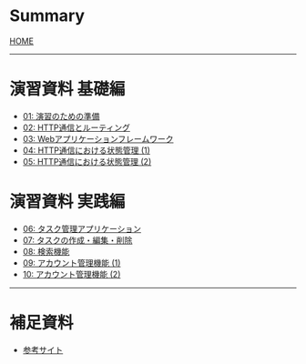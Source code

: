 # Summary
[HOME](index.md)

---
# 演習資料 基礎編
- [01: 演習のための準備](01_preliminary.md)
- [02: HTTP通信とルーティング](02_http_and_routing.md)
- [03: Webアプリケーションフレームワーク](03_web_application_framework.md)
- [04: HTTP通信における状態管理 (1)](04_state_management_v1.md)
- [05: HTTP通信における状態管理 (2)](05_state_management_v2.md)

# 演習資料 実践編
- [06: タスク管理アプリケーション](06_todolist.md)
- [07: タスクの作成・編集・削除](07_task_management.md)
- [08: 検索機能](08_search.md)
- [09: アカウント管理機能 (1)](09_account_management_1.md)
- [10: アカウント管理機能 (2)]()

---
# 補足資料
- [参考サイト](XX_reference.md)
<!--
- [スタイル指定とCSS]()
- [JavaScriptを使用した動的ページ]()
-->
